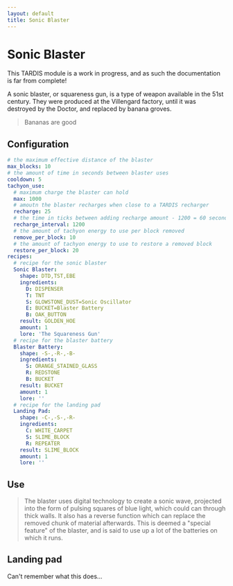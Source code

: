```yaml
---
layout: default
title: Sonic Blaster
---
```


# Sonic Blaster

This TARDIS module is a work in progress, and as such the documentation is far from complete!

A sonic blaster, or squareness gun, is a type of weapon available in the 51st century. They were produced at the
Villengard factory, until it was destroyed by the Doctor, and replaced by banana groves.

> Bananas are good

## Configuration

```yaml
# the maximum effective distance of the blaster
max_blocks: 10
# the amount of time in seconds between blaster uses
cooldown: 5
tachyon_use:
  # maximum charge the blaster can hold
  max: 1000
  # amoutn the blaster recharges when close to a TARDIS recharger
  recharge: 25
  # the time in ticks between adding recharge amount - 1200 = 60 seconds
  recharge_interval: 1200
  # the amount of tachyon energy to use per block removed
  remove_per_block: 10
  # the amount of tachyon energy to use to restore a removed block
  restore_per_block: 20
recipes:
  # recipe for the sonic blaster
  Sonic Blaster:
    shape: DTD,TST,EBE
    ingredients:
      D: DISPENSER
      T: TNT
      S: GLOWSTONE_DUST=Sonic Oscillator
      E: BUCKET=Blaster Battery
      B: OAK_BUTTON
    result: GOLDEN_HOE
    amount: 1
    lore: 'The Squareness Gun'
  # recipe for the blaster battery
  Blaster Battery:
    shape: -S-,-R-,-B-
    ingredients:
      S: ORANGE_STAINED_GLASS
      R: REDSTONE
      B: BUCKET
    result: BUCKET
    amount: 1
    lore: ''
  # recipe for the landing pad
  Landing Pad:
    shape: -C-,-S-,-R-
    ingredients:
      C: WHITE_CARPET
      S: SLIME_BLOCK
      R: REPEATER
    result: SLIME_BLOCK
    amount: 1
    lore: ''
```

## Use

> The blaster uses digital technology to create a sonic wave, projected into the form of pulsing squares of blue light,
> which could can through thick walls. It also has a reverse function which can replace the removed chunk of material
> afterwards. This is deemed a "special feature" of the blaster, and is said to use up a lot of the batteries on which
> it runs.

## Landing pad

Can't remember what this does...